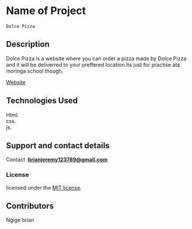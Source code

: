 # Name of Project

    Dolce Pizza 
  
## Description

 Dolce Pizza is a website where you can order a pizza made by Dolce Pizza and it will be deliverred to your preffered location.Its just for practise ata moringa school though. <br/>

 [Website](https://jeremiahngige.github.io/Delani/)

## Technologies Used

Html.<br/> css.<br/> js.

## Support and contact details

Contact :**brianjeremy123789@gmail.com**

### License

licensed under the [MIT license](LICENSE).

## Contributors

Ngige brian
